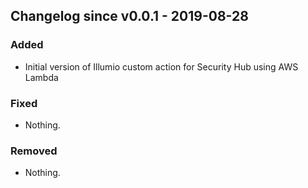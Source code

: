 ## Changelog since v0.0.1 - 2019-08-28

### Added
* Initial version of Illumio custom action for Security Hub using AWS Lambda

### Fixed
- Nothing.

### Removed
- Nothing.